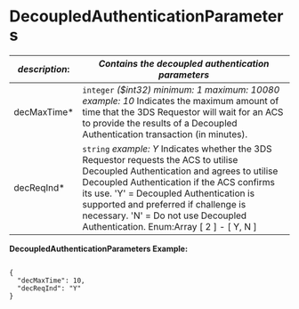 
# DecoupledAuthenticationParameters

| *description*: | *Contains the decoupled authentication parameters*| 
|----|----|
| decMaxTime* |  ``` integer ```  *($int32) minimum: 1 maximum: 10080 example: 10* Indicates the maximum amount of time that the 3DS Requestor will wait for an ACS to provide the results of a Decoupled Authentication transaction (in minutes).|
| decReqInd* |  ``` string ```  *example: Y* Indicates whether the 3DS Requestor requests the ACS to utilise Decoupled Authentication and agrees to utilise Decoupled Authentication if the ACS confirms its use. 'Y' = Decoupled Authentication is supported and preferred if challenge is necessary. 'N' = Do not use Decoupled Authentication. Enum:Array [ 2 ] - [ Y, N ]|


**DecoupledAuthenticationParameters Example:**

```{r}

{
  "decMaxTime": 10,
  "decReqInd": "Y"
}
```
